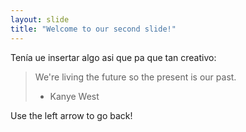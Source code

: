```yaml
---
layout: slide
title: "Welcome to our second slide!"
---
```


Tenía ue insertar algo asi que pa que tan creativo:

> We're living the future so the present is our past.
> - Kanye West

Use the left arrow to go back!
